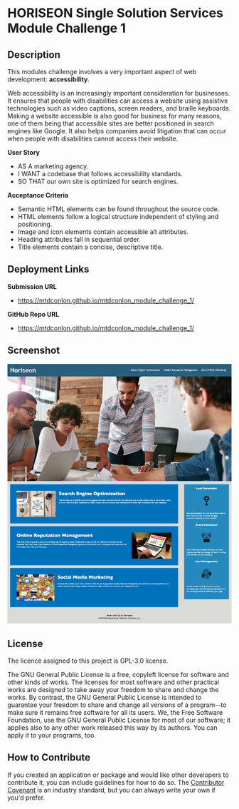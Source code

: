 # HORISEON Single Solution Services Module Challenge 1

## Description
This modules challenge involves a very important aspect of web development: **accessibility**.

Web accessibility is an increasingly important consideration for businesses. It ensures that people with disabilities can access a website using assistive technologies such as video captions, screen readers, and braille keyboards. Making a website accessible is also good for business for many reasons, one of them being that accessible sites are better positioned in search engines like Google. It also helps companies avoid litigation that can occur when people with disabilities cannot access their website.


**User Story**
- AS A marketing agency.
- I WANT a codebase that follows accessibility standards.
- SO THAT our own site is optimized for search engines.

**Acceptance Criteria** 
- Semantic HTML elements can be found throughout the source code.
- HTML elements follow a logical structure independent of styling and positioning.
- Image and icon elements contain accessible alt attributes.
- Heading attributes fall in sequential order.
- Title elements contain a concise, descriptive title.

## Deployment Links
**Submission URL**
- https://mtdconlon.github.io/mtdconlon_module_challenge_1/

**GitHub Repo URL**
- https://mtdconlon.github.io/mtdconlon_module_challenge_1/

## Screenshot
![example image](/assets/images/horiseon_social_solution_services_webpage_screenshot.png)

## License
The licence assigned to this project is GPL-3.0 license.

The GNU General Public License is a free, copyleft license for software and other kinds of works. The licenses for most software and other practical works are designed to take away your freedom to share and change the works. By contrast, the GNU General Public License is intended to guarantee your freedom to share and change all versions of a program--to make sure it remains free software for all its users. We, the Free Software Foundation, use the GNU General Public License for most of our software; it applies also to any other work released this way by its authors. You can apply it to your programs, too.

## How to Contribute
If you created an application or package and would like other developers to contribute it, you can include guidelines for how to do so. The [Contributor Covenant](https://www.contributor-covenant.org/) is an industry standard, but you can always write your own if you'd prefer.
